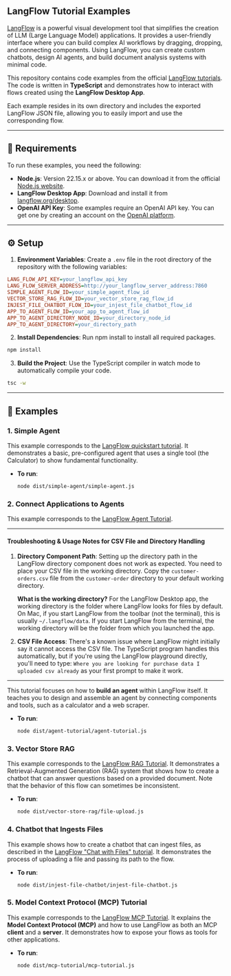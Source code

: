 ## **LangFlow Tutorial Examples**

[LangFlow](https://www.langflow.org/) is a powerful visual development tool that simplifies the creation of LLM (Large Language Model) applications. It provides a user-friendly interface where you can build complex AI workflows by dragging, dropping, and connecting components. Using LangFlow, you can create custom chatbots, design AI agents, and build document analysis systems with minimal code.

This repository contains code examples from the official [LangFlow tutorials](https://docs.langflow.org/). The code is written in **TypeScript** and demonstrates how to interact with flows created using the **LangFlow Desktop App**.

Each example resides in its own directory and includes the exported LangFlow JSON file, allowing you to easily import and use the corresponding flow.

---

## **📝 Requirements**

To run these examples, you need the following:

- **Node.js**: Version 22.15.x or above. You can download it from the official [Node.js website](https://nodejs.org/en/download/).
- **LangFlow Desktop App**: Download and install it from [langflow.org/desktop](https://www.langflow.org/desktop).
- **OpenAI API Key**: Some examples require an OpenAI API key. You can get one by creating an account on the [OpenAI platform](https://platform.openai.com/settings/organization/api-keys).

---

## **⚙️ Setup**

1.  **Environment Variables**: Create a `.env` file in the root directory of the repository with the following variables:

```ini
LANG_FLOW_API_KEY=your_langflow_api_key
LANG_FLOW_SERVER_ADDRESS=http://your_langflow_server_address:7860
SIMPLE_AGENT_FLOW_ID=your_simple_agent_flow_id
VECTOR_STORE_RAG_FLOW_ID=your_vector_store_rag_flow_id
INJEST_FILE_CHATBOT_FLOW_ID=your_injest_file_chatbot_flow_id
APP_TO_AGENT_FLOW_ID=your_app_to_agent_flow_id
APP_TO_AGENT_DIRECTORY_NODE_ID=your_directory_node_id
APP_TO_AGENT_DIRECTORY=your_directory_path
```

2.  **Install Dependencies**: Run npm install to install all required packages.

```bash
npm install
```

3.  **Build the Project**: Use the TypeScript compiler in watch mode to automatically compile your code.

```bash
tsc -w
```

---

## **🚀 Examples**

### **1. Simple Agent**

This example corresponds to the [LangFlow quickstart tutorial](https://docs.langflow.org/get-started-quickstart). It demonstrates a basic, pre-configured agent that uses a single tool (the Calculator) to show fundamental functionality.

- **To run**:
  ```bash
  node dist/simple-agent/simple-agent.js
  ```

### **2. Connect Applications to Agents**

This example corresponds to the [LangFlow Agent Tutorial](https://docs.langflow.org/agent-tutorial).

---

#### **Troubleshooting & Usage Notes for CSV File and Directory Handling**

1. **Directory Component Path**: Setting up the directory path in the LangFlow directory component does not work as expected. You need to place your CSV file in the working directory. Copy the `customer-orders.csv` file from the `customer-order` directory to your default working directory.

   **What is the working directory?** For the LangFlow Desktop app, the working directory is the folder where LangFlow looks for files by default. On Mac, if you start LangFlow from the toolbar (not the terminal), this is usually `~/.langflow/data`. If you start LangFlow from the terminal, the working directory will be the folder from which you launched the app.

2. **CSV File Access**: There's a known issue where LangFlow might initially say it cannot access the CSV file. The TypeScript program handles this automatically, but if you're using the LangFlow playground directly, you'll need to type: `Where you are looking for purchase data I uploaded csv already` as your first prompt to make it work.

---

This tutorial focuses on how to **build an agent** within LangFlow itself. It teaches you to design and assemble an agent by connecting components and tools, such as a calculator and a web scraper.

- **To run**:
  ```bash
  node dist/agent-tutorial/agent-tutorial.js
  ```

### **3. Vector Store RAG**

This example corresponds to the [LangFlow RAG Tutorial](https://docs.langflow.org/chat-with-rag). It demonstrates a Retrieval-Augmented Generation (RAG) system that shows how to create a chatbot that can answer questions based on a provided document. Note that the behavior of this flow can sometimes be inconsistent.

- **To run**:
  ```bash
  node dist/vector-store-rag/file-upload.js
  ```

### **4. Chatbot that Ingests Files**

This example shows how to create a chatbot that can ingest files, as described in the [LangFlow "Chat with Files" tutorial](https://docs.langflow.org/chat-with-files). It demonstrates the process of uploading a file and passing its path to the flow.

- **To run**:
  ```bash
  node dist/injest-file-chatbot/injest-file-chatbot.js
  ```

### **5. Model Context Protocol (MCP) Tutorial**

This example corresponds to the [LangFlow MCP Tutorial](https://docs.langflow.org/mcp-tutorial). It explains the **Model Context Protocol (MCP)** and how to use LangFlow as both an MCP **client** and a **server**. It demonstrates how to expose your flows as tools for other applications.

- **To run**:
  ```bash
  node dist/mcp-tutorial/mcp-tutorial.js
  ```
